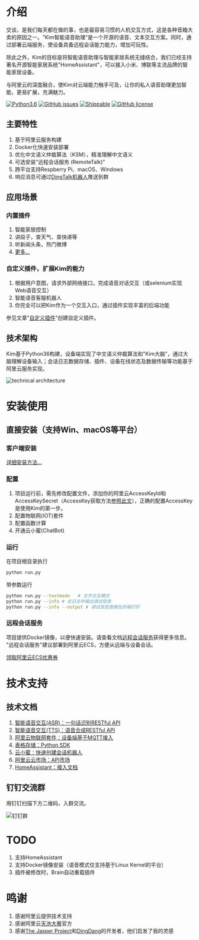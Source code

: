 # 介绍 

交谈，是我们每天都在做的事，也是最容易习惯的人机交互方式，这是各种音箱大卖的原因之一。"Kim智能语音助理"是一个开源的语音、文本交互方案。同时，通过部署云端服务，使设备具备远程会话能力能力，增加可玩性。

除此之外，Kim的目标是将智能语音助理与智能家居系统无缝结合，我们已经支持著名开源智能家居系统"HomeAssistant"，可以接入小米、博联等主流品牌的智能家居设备。

与阿里云的深度融合，使Kim对云端能力触手可及，让你的私人语音助理更加智能，更易扩展，充满魅力。

[![Python3.6](https://img.shields.io/badge/python3.6-green-brightgreen.svg)](https://www.python.org)
[![GitHub issues](https://img.shields.io/github/issues/tenstone/kim-voice-assistant.svg)](https://github.com/tenstone/kim-voice-assistant/issues)
[![Shippable](https://img.shields.io/shippable/5444c5ecb904a4b21567b0ff.svg)]()
[![GitHub license](https://img.shields.io/github/license/tenstone/kim-voice-assistant.svg)](https://github.com/tenstone/kim-voice-assistant/blob/master/LICENSE)

## 主要特性

1. 基于阿里云服务构建
1. Docker化快速安装部署
1. 优化中文语义仲裁算法（KSM），精准理解中文语义
2. 可选安装"远程会话服务 (RemoteTalk)"
2. 跨平台支持Respberry Pi、macOS、Windows
1. 响应消息可通过[DingTalk机器人](DingTalk机器人)推送到群

## 应用场景

### 内置插件

1. 智能家居控制
1. 讲段子，查天气、查快递等
1. 听新闻头条，热门微博
1. [更多...](https://github.com/tenstone/kim-voice-assistant/wiki/自定义插件)

### 自定义插件，扩展Kim的能力

1. 根据用户意图，请求外部网络接口，完成语音对话交互（或selenium实现Web语音交互）
1. 智能语音客服机器人
1. 你完全可以把Kim作为一个交互入口，通过插件实现丰富的后端功能

参见文章"[自定义插件](https://github.com/tenstone/kim-voice-assistant/wiki/自定义插件)"创建自定义插件。


## 技术架构

Kim基于Python36构建，设备端实现了中文语义仲裁算法和"Kim大脑"，通过大脑理解设备输入；会话日志数据存储、插件、设备在线状态及数据传输等功能基于阿里云服务实现。

![technical architecture](https://raw.githubusercontent.com/tenstone/kim-voice-assistant/master/images/technical_architecture.png)


# 安装使用

## 直接安装（支持Win、macOS等平台）

### 客户端安装

[详细安装方法...](https://github.com/tenstone/kim-voice-assistant/wiki/直接安装)

### 配置

1. 项目运行前，需先修改配置文件，添加你的阿里云AccessKeyId和AccessKeySecret（AccessKey获取方法[参照此文](https://github.com/tenstone/kim-voice-assistant/wiki/获取阿里云AccessKey)），正确的配置AccessKey是使用Kim的第一步。
1. 配置物联网(IOT)套件
1. 配置函数计算
1. 开通云小蜜(ChatBot)

### 运行

在项目根目录执行

```bash
python run.py
```

带参数运行

```bash
python run.py --textmode   # 文字交互模式
python run.py --info # 在日志中输出调试信息
python run.py --info --output # 调试信息直接在终端打印
```

### 远程会话服务

项目提供Docker镜像，以便快速安装。请查看文档[远程会话服务](https://github.com/tenstone/kim-voice-assistant/wiki/远程会话服务)获得更多信息。
"远程会话服务"建议部署到阿里云ECS，方便从远端与设备会话。

[领取阿里云ECS优惠券](https://promotion.aliyun.com/ntms/act/ambassador/sharetouser.html?userCode=tez2yu1g&productCode=vm&utm_source=tez2yu1g)

# 技术支持

## 技术文档

1. [智能语音交互(ASR)：一句话识别RESTful API](https://help.aliyun.com/document_detail/52787.html)
1. [智能语音交互(TTS)：语音合成RESTful API](https://help.aliyun.com/document_detail/52793.html)
1. [阿里云物联网套件：设备端基于MQTT接入](https://help.aliyun.com/document_detail/30539.html)
1. [表格存储：Python SDK](https://help.aliyun.com/document_detail/31723.html)
1. [云小蜜：快速创建会话机器人](https://help.aliyun.com/document_detail/60459.html)
1. [阿里云云市场：API市场](https://market.aliyun.com/data)
1. [HomeAssistant：接入文档](https://home-assistant.io/docs/)

## 钉钉交流群

用钉钉扫描下方二维码，入群交流。

![钉钉群](https://raw.githubusercontent.com/tenstone/kim-voice-assistant/master/images/dingdingqun.jpg)

# TODO

1. 支持HomeAssistant
1. 支持Docker镜像安装（语音模式仅支持基于Linux Kernel的平台）
1. 插件被修改时，Brain自动重载插件

# 鸣谢

1. 感谢阿里云提供技术支持
1. 感谢阿里云[天池大赛](https://tianchi.aliyun.com/)官方
1. 感谢[The Jasper Project](http://jasperproject.github.io/)和[DingDang](https://github.com/wzpan/dingdang-robot)的开发者，他们启发了我的灵感






